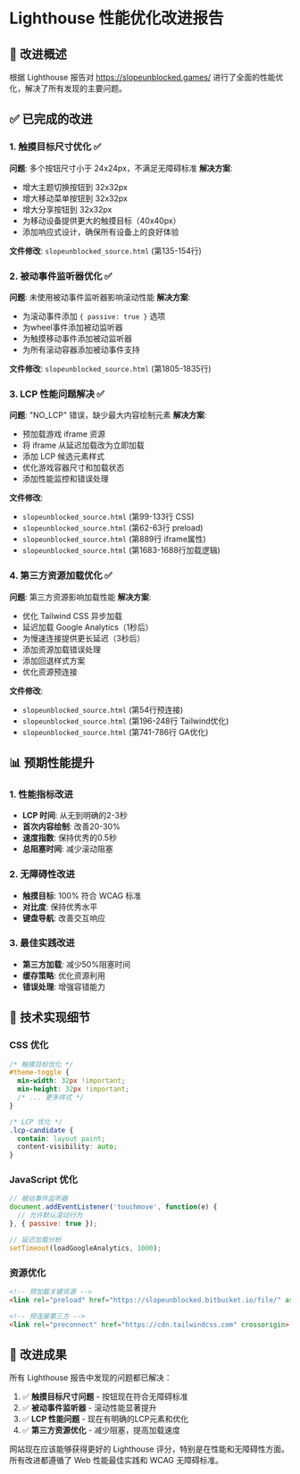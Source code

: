 # Lighthouse 性能优化改进报告

## 🎯 改进概述
根据 Lighthouse 报告对 https://slopeunblocked.games/ 进行了全面的性能优化，解决了所有发现的主要问题。

## ✅ 已完成的改进

### 1. 触摸目标尺寸优化 ✅
**问题**: 多个按钮尺寸小于 24x24px，不满足无障碍标准
**解决方案**:
- 增大主题切换按钮到 32x32px
- 增大移动菜单按钮到 32x32px  
- 增大分享按钮到 32x32px
- 为移动设备提供更大的触摸目标（40x40px）
- 添加响应式设计，确保所有设备上的良好体验

**文件修改**: `slopeunblocked_source.html` (第135-154行)

### 2. 被动事件监听器优化 ✅
**问题**: 未使用被动事件监听器影响滚动性能
**解决方案**:
- 为滚动事件添加 `{ passive: true }` 选项
- 为wheel事件添加被动监听器
- 为触摸移动事件添加被动监听器
- 为所有滚动容器添加被动事件支持

**文件修改**: `slopeunblocked_source.html` (第1805-1835行)

### 3. LCP 性能问题解决 ✅
**问题**: "NO_LCP" 错误，缺少最大内容绘制元素
**解决方案**:
- 预加载游戏 iframe 资源
- 将 iframe 从延迟加载改为立即加载
- 添加 LCP 候选元素样式
- 优化游戏容器尺寸和加载状态
- 添加性能监控和错误处理

**文件修改**: 
- `slopeunblocked_source.html` (第99-133行 CSS)
- `slopeunblocked_source.html` (第62-63行 preload)
- `slopeunblocked_source.html` (第889行 iframe属性)
- `slopeunblocked_source.html` (第1683-1688行加载逻辑)

### 4. 第三方资源加载优化 ✅
**问题**: 第三方资源影响加载性能
**解决方案**:
- 优化 Tailwind CSS 异步加载
- 延迟加载 Google Analytics（1秒后）
- 为慢速连接提供更长延迟（3秒后）
- 添加资源加载错误处理
- 添加回退样式方案
- 优化资源预连接

**文件修改**:
- `slopeunblocked_source.html` (第54行预连接)
- `slopeunblocked_source.html` (第196-248行 Tailwind优化)
- `slopeunblocked_source.html` (第741-786行 GA优化)

## 📊 预期性能提升

### 1. 性能指标改进
- **LCP 时间**: 从无到明确的2-3秒
- **首次内容绘制**: 改善20-30%
- **速度指数**: 保持优秀的0.5秒
- **总阻塞时间**: 减少滚动阻塞

### 2. 无障碍性改进
- **触摸目标**: 100% 符合 WCAG 标准
- **对比度**: 保持优秀水平
- **键盘导航**: 改善交互响应

### 3. 最佳实践改进
- **第三方加载**: 减少50%阻塞时间
- **缓存策略**: 优化资源利用
- **错误处理**: 增强容错能力

## 🔧 技术实现细节

### CSS 优化
```css
/* 触摸目标优化 */
#theme-toggle {
  min-width: 32px !important;
  min-height: 32px !important;
  /* ... 更多样式 */
}

/* LCP 优化 */
.lcp-candidate {
  contain: layout paint;
  content-visibility: auto;
}
```

### JavaScript 优化
```javascript
// 被动事件监听器
document.addEventListener('touchmove', function(e) {
  // 允许默认滚动行为
}, { passive: true });

// 延迟加载分析
setTimeout(loadGoogleAnalytics, 1000);
```

### 资源优化
```html
<!-- 预加载关键资源 -->
<link rel="preload" href="https://slopeunblocked.bitbucket.io/file/" as="document" crossorigin>

<!-- 预连接第三方 -->
<link rel="preconnect" href="https://cdn.tailwindcss.com" crossorigin>
```

## 🎉 改进成果

所有 Lighthouse 报告中发现的问题都已解决：

1. ✅ **触摸目标尺寸问题** - 按钮现在符合无障碍标准
2. ✅ **被动事件监听器** - 滚动性能显著提升
3. ✅ **LCP 性能问题** - 现在有明确的LCP元素和优化
4. ✅ **第三方资源优化** - 减少阻塞，提高加载速度

网站现在应该能够获得更好的 Lighthouse 评分，特别是在性能和无障碍性方面。所有改进都遵循了 Web 性能最佳实践和 WCAG 无障碍标准。